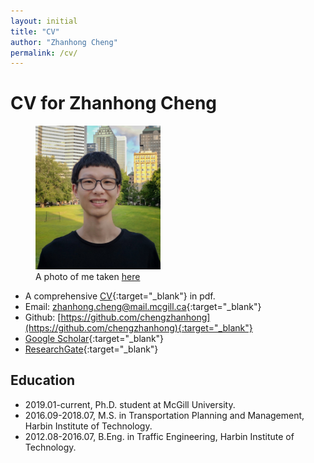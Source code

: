 ```yaml
---
layout: initial
title: "CV"
author: "Zhanhong Cheng"
permalink: /cv/
---
```

# CV for Zhanhong Cheng

<figure class="right">
  <img src="..//assets/images/zhanhong.jpg" width="200" alt="My portrait"/>
  <figcaption>A photo of me taken <a href="https://goo.gl/maps/55mTwwm9Pfy7hUMZ6" target="_blank">here</a></figcaption>
</figure>

- A comprehensive [CV](../assets/files/ZhanhongCV.pdf){:target="_blank"} in pdf.
- Email: [zhanhong.cheng@mail.mcgill.ca](mailto:zhanhong.cheng@mail.mcgill.ca){:target="_blank"}
- Github: [https://github.com/chengzhanhong](https://github.com/chengzhanhong){:target="_blank"}
- [Google Scholar](https://scholar.google.com/citations?user=YhrxIBAAAAAJ&hl=en){:target="_blank"}
- [ResearchGate](https://www.researchgate.net/profile/Zhanhong_Cheng2){:target="_blank"}

## Education
- 2019.01-current, Ph.D. student at McGill University.
- 2016.09-2018.07, M.S. in Transportation Planning and Management, Harbin Institute of Technology.
- 2012.08-2016.07, B.Eng. in Traffic Engineering, Harbin Institute of Technology.

